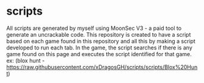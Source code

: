 # scripts
All scripts are generated by myself using MoonSec V3 - a paid tool to generate an uncrackable code. This repository is created to have a script based on each game found in this repository and all this by making a script developed to run each tab. In the game, the script searches if there is any game found on this page and executes the script identified for that game. ex: (blox hunt - https://raw.githubusercontent.com/xDragosGH/scripts/scripts/Blox%20Hunt)
